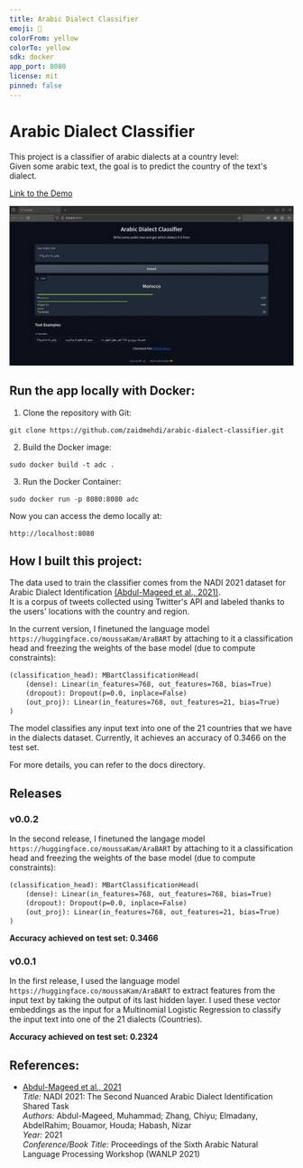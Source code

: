 ```yaml
---
title: Arabic Dialect Classifier
emoji: 🐪
colorFrom: yellow
colorTo: yellow
sdk: docker
app_port: 8080
license: mit
pinned: false
---
```


# Arabic Dialect Classifier
This project is a classifier of arabic dialects at a country level:  
Given some arabic text, the goal is to predict the country of the text's dialect.
  
[Link to the Demo](https://huggingface.co/spaces/zaidmehdi/arabic-dialect-classifier)
  
![Demo App](docs/images/gradio_app.png "Demo App")
## Run the app locally with Docker:
1. Clone the repository with Git:  
```
git clone https://github.com/zaidmehdi/arabic-dialect-classifier.git
```
2. Build the Docker image:  
```
sudo docker build -t adc .
```
3. Run the Docker Container:
```
sudo docker run -p 8080:8080 adc
```
  
Now you can access the demo locally at:
```
http://localhost:8080
```

## How I built this project:
The data used to train the classifier comes from the NADI 2021 dataset for Arabic Dialect Identification [(Abdul-Mageed et al., 2021)](#cite-mageed-2021).  
It is a corpus of tweets collected using Twitter's API and labeled thanks to the users' locations with the country and region.  

In the current version, I finetuned the language model `https://huggingface.co/moussaKam/AraBART` by attaching to it a classification head and freezing the weights of the base model (due to compute constraints):
```
(classification_head): MBartClassificationHead(
    (dense): Linear(in_features=768, out_features=768, bias=True)
    (dropout): Dropout(p=0.0, inplace=False)
    (out_proj): Linear(in_features=768, out_features=21, bias=True)
)
```
The model classifies any input text into one of the 21 countries that we have in the dialects dataset.
Currently, it achieves an accuracy of 0.3466 on the test set.

For more details, you can refer to the docs directory.

## Releases
### v0.0.2
In the second release, I finetuned the langage model `https://huggingface.co/moussaKam/AraBART` by attaching to it a classification head and freezing the weights of the base model (due to compute constraints):
```
(classification_head): MBartClassificationHead(
    (dense): Linear(in_features=768, out_features=768, bias=True)
    (dropout): Dropout(p=0.0, inplace=False)
    (out_proj): Linear(in_features=768, out_features=21, bias=True)
)
```
**Accuracy achieved on test set: 0.3466**


### v0.0.1
In the first release, I used the language model `https://huggingface.co/moussaKam/AraBART` to extract features from the input text by taking the output of its last hidden layer. I used these vector embeddings as the input for a Multinomial Logistic Regression to classify the input text into one of the 21 dialects (Countries).
  
**Accuracy achieved on test set: 0.2324**

## References:
- <a name="cite-mageed-2021"></a>
[Abdul-Mageed et al., 2021](https://arxiv.org/abs/2103.08466)  
*Title:* NADI 2021: The Second Nuanced Arabic Dialect Identification Shared Task  
*Authors:* Abdul-Mageed, Muhammad; Zhang, Chiyu; Elmadany, AbdelRahim; Bouamor, Houda; Habash, Nizar  
*Year:* 2021  
*Conference/Book Title:* Proceedings of the Sixth Arabic Natural Language Processing Workshop (WANLP 2021)

